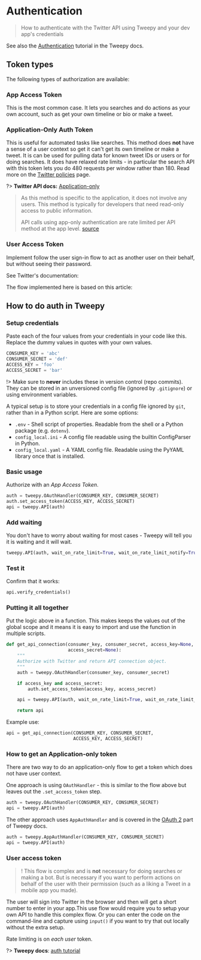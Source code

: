 # Authentication
> How to authenticate with the Twitter API using Tweepy and your dev app's credentials

See also the [Authentication](http://docs.tweepy.org/en/latest/auth_tutorial.html) tutorial in the Tweepy docs.


## Token types

The following types of authorization are available:


### App Access Token

This is the most common case. It lets you searches and do actions as your own account, such as get your own timeline or bio or make a tweet.


### Application-Only Auth Token

This is useful for automated tasks like searches.  This method does **not** have a sense of a user context so get it can't get its own timeline or make a tweet. It is can be used for pulling data for known tweet IDs or users or for doing searches. It does have relaxed rate limits - in particular the search API with this token lets you do 480 requests per window rather than 180. Read more on the [Twitter policies](policies#rate-limit-docs) page.

?> **Twitter API docs:** [Application-only](https://developer.twitter.com/en/docs/basics/authentication/overview/application-only)

> As this method is specific to the application, it does not involve any users. This method is typically for developers that need read-only access to public information.
>
> API calls using app-only authentication are rate limited per API method at the app level. [source](https://developer.twitter.com/en/docs/basics/authentication/oauth-2-0)


### User Access Token

Implement follow the user sign-in flow to act as another user on their behalf, but without seeing their password.


See Twitter's documentation:

The flow implemented here is based on this article:


## How to do auth in Tweepy


### Setup credentials

Paste each of the four values from your credentials in your code like this. Replace the dummy values in quotes with your own values.

```python
CONSUMER_KEY = 'abc'
CONSUMER_SECRET = 'def'
ACCESS_KEY = 'foo'
ACCESS_SECRET = 'bar'
```

!> Make sure to **never** includes these in version control (repo commits). They can be stored in an unversioned config file (ignored by `.gitignore`) or using environment variables.

A typical setup is to store your credentials in a config file ignored by `git`, rather than in a Python script. Here are some options:

- `.env` - Shell script of properties. Readable from the shell or a Python package (e.g. `dotenv`).
- `config_local.ini` - A config file readable using the builtin ConfigParser in Python.
- `config_local.yaml` - A YAML config file. Readable using the PyYAML library once that is installed.


### Basic usage

Authorize with an _App Access Token_.

```python
auth = tweepy.OAuthHandler(CONSUMER_KEY, CONSUMER_SECRET)
auth.set_access_token(ACCESS_KEY, ACCESS_SECRET)
api = tweepy.API(auth)
```

### Add waiting

You don't have to worry about waiting for most cases - Tweepy will tell you it is waiting and it will wait.

```python
tweepy.API(auth, wait_on_rate_limit=True, wait_on_rate_limit_notify=True)
```

### Test it

Confirm that it works:

```python
api.verify_credentials()
```

### Putting it all together


Put the logic above in a function. This makes keeps the values out of the global scope and it means it is easy to import and use the function in multiple scripts.

```python
def get_api_connection(consumer_key, consumer_secret, access_key=None,
                       access_secret=None):
    """
    Authorize with Twitter and return API connection object.
    """
    auth = tweepy.OAuthHandler(consumer_key, consumer_secret)

    if access_key and access_secret:
        auth.set_access_token(access_key, access_secret)

    api = tweepy.API(auth, wait_on_rate_limit=True, wait_on_rate_limit_notify=True)

    return api
```

Example use:

```python
api = get_api_connection(CONSUMER_KEY, CONSUMER_SECRET,
                         ACCESS_KEY, ACCESS_SECRET)
```


### How to get an Application-only token

There are two way to do an application-only flow to get a token which does not have user context.

One approach is using `OAuthHandler` - this is similar to the flow above but leaves out the `.set_access_token` step.

```python
auth = tweepy.OAuthHandler(CONSUMER_KEY, CONSUMER_SECRET)
api = tweepy.API(auth)
```

The other approach uses `AppAuthHandler` and is covered in the [OAuth 2](http://docs.tweepy.org/en/latest/auth_tutorial.html#oauth-2-authentication) part of Tweepy docs.

```python
auth = tweepy.AppAuthHandler(CONSUMER_KEY, CONSUMER_SECRET)
api = tweepy.API(auth)
```


### User access token

>! This flow is complex and is **not** necessary for doing searches or making a bot. But is necessary if you want to perform actions on behalf of the user with their permission (such as a liking a Tweet in a mobile app you made).

The user will sign into Twitter in the browser and then will get a short number to enter in your app.This use flow would require you to setup your own API to handle this complex flow. Or you can enter the code on the command-line and capture using `input()` if you want to try that out locally without the extra setup.

Rate limiting is on *each user* token.

?> **Tweepy docs**: [auth tutorial](http://docs.tweepy.org/en/latest/auth_tutorial.html#oauth-1a-authentication)
